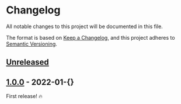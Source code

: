 # Changelog

All notable changes to this project will be documented in this file.

The format is based on [Keep a Changelog](https://keepachangelog.com/en/1.0.0/),
and this project adheres to [Semantic Versioning](https://semver.org/spec/v2.0.0.html).

## [Unreleased]

## [1.0.0] - 2022-01-{}

First release! :fire:

[unreleased]: https://github.com/jahidulpabelislam/utilities/compare/v1.0.0...HEAD
[1.0.0]: https://github.com/jahidulpabelislam/utilities/releases/tag/v1.0.0
